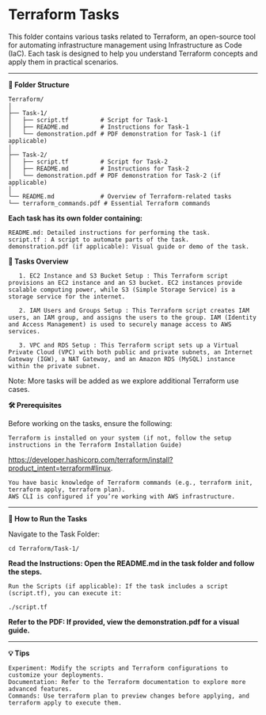 # Terraform Tasks

This folder contains various tasks related to Terraform, an open-source tool for automating infrastructure management using Infrastructure as Code (IaC). Each task is designed to help you understand Terraform concepts and apply them in practical scenarios.

---
**📁 Folder Structure**

    Terraform/
    │
    ├── Task-1/
    │   ├── script.tf         # Script for Task-1 
    │   ├── README.md         # Instructions for Task-1
    │   └── demonstration.pdf # PDF demonstration for Task-1 (if applicable)
    │
    ├── Task-2/
    │   ├── script.tf         # Script for Task-2 
    │   ├── README.md         # Instructions for Task-2
    │   └── demonstration.pdf # PDF demonstration for Task-2 (if applicable)
    │
    └── README.md             # Overview of Terraform-related tasks
    └── terraform_commands.pdf # Essential Terraform commands

**Each task has its own folder containing:**

    README.md: Detailed instructions for performing the task.
    script.tf : A script to automate parts of the task.
    demonstration.pdf (if applicable): Visual guide or demo of the task.

**🚀 Tasks Overview**

       1. EC2 Instance and S3 Bucket Setup : This Terraform script provisions an EC2 instance and an S3 bucket. EC2 instances provide scalable computing power, while S3 (Simple Storage Service) is a storage service for the internet.

       2. IAM Users and Groups Setup : This Terraform script creates IAM users, an IAM group, and assigns the users to the group. IAM (Identity and Access Management) is used to securely manage access to AWS services.

       3. VPC and RDS Setup : This Terraform script sets up a Virtual Private Cloud (VPC) with both public and private subnets, an Internet Gateway (IGW), a NAT Gateway, and an Amazon RDS (MySQL) instance within the private subnet.

    
  Note: More tasks will be added as we explore additional Terraform use cases.

**🛠 Prerequisites**

Before working on the tasks, ensure the following:

    Terraform is installed on your system (if not, follow the setup instructions in the Terraform Installation Guide) 
https://developer.hashicorp.com/terraform/install?product_intent=terraform#linux.
    
    You have basic knowledge of Terraform commands (e.g., terraform init, terraform apply, terraform plan).
    AWS CLI is configured if you’re working with AWS infrastructure.
---
**🔄 How to Run the Tasks**

  Navigate to the Task Folder:
   
    cd Terraform/Task-1/

**Read the Instructions: Open the README.md in the task folder and follow the steps.**

    Run the Scripts (if applicable): If the task includes a script (script.tf), you can execute it:

    ./script.tf

 **Refer to the PDF: If provided, view the demonstration.pdf for a visual guide.**

 
 ---
**💡 Tips**

    Experiment: Modify the scripts and Terraform configurations to customize your deployments.
    Documentation: Refer to the Terraform documentation to explore more advanced features.
    Commands: Use terraform plan to preview changes before applying, and terraform apply to execute them.

